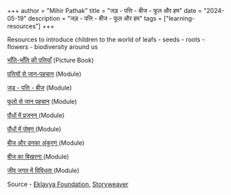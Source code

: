 +++
author = "Mihir Pathak"
title = "जड़ - पत्ति - बीज - फूल और हम"
date = "2024-05-19"
description = "जड़ - पत्ति - बीज - फूल और हम"
tags = ["learning-resources"]
+++

Resources to introduce children to the world of leafs - seeds - roots - flowers - biodiversity around us

[भाँति-भाँति की पत्तियाँ](https://storyweaver.org.in/en/stories/267499-bhaanti-bhaanti-kee-pattiyaan) (Picture Book)

[पत्तियों से जान-पहचान](https://www.eklavya.in/pdfs/Books/HSTP/Bal_Vaigyanik_Current_Edition/Bal_Vaigyanik_Kaksha_6_Hindi/03_Pattiyon_Se_Jaan_Pehchan.pdf) (Module)

[जड़ - पत्ति - बीज](https://www.eklavya.in/pdfs/Books/HSTP/Bal_Vaigyanik_Current_Edition/Bal_Vaigyanik_Kaksha_6_Hindi/11_Jad_Patti_aur_Beej.pdf) (Module)

[फूलो से जान पहचान](https://www.eklavya.in/pdfs/Books/HSTP/Bal_Vaigyanik_Current_Edition/Bal_Vaigyanik_Kaksha_7_Hindi/03_Phoolon_se_jan_pehchan.pdf) (Module)

[पौधों में प्रजनन ](https://www.eklavya.in/pdfs/Books/HSTP/Bal_Vaigyanik_Current_Edition/Bal_Vaigyanik_Kaksha_7_Hindi/06_Poudhon_me_prajanan.pdf) (Module)

[पौधों में पोषण ](https://www.eklavya.in/pdfs/Books/HSTP/Bal_Vaigyanik_Current_Edition/Bal_Vaigyanik_Kaksha_7_Hindi/21_Poudhon_mei_poshan.pdf) (Module)

[बीज और उनका अंकुरण ](https://www.eklavya.in/pdfs/Books/HSTP/Bal_Vaigyanik_Current_Edition/Bal_Vaigyanik_Kaksha_6_Hindi/08_Beej_aur_Unka_Ankuran.pdf) (Module)

[बीज का बिखरना ](https://www.eklavya.in/pdfs/Books/HSTP/Bal_Vaigyanik_Current_Edition/Bal_Vaigyanik_Kaksha_6_Hindi/09_Beejo_ka_Bikharna.pdf) (Module)

[जीव जगत में विविधता ](https://www.eklavya.in/pdfs/Books/HSTP/Bal_Vaigyanik_Current_Edition/Bal_Vaigyanik_Kaksha_6_Hindi/16_Jeevjagat_Me_Vividhta.pdf) (Module)

Source - [Eklavya Foundation](https://eklavya.in/), [Storyweaver](https://storyweaver.org.in)


